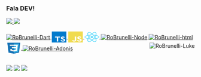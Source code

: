 ### Fala DEV!

 <div>
  <a href="https://github.com/RoBrunelli">
  <img height="180em" src="https://github-readme-stats.vercel.app/api?username=RoBrunelli&show_icons=true&theme=dracula&include_all_commits=true&count_private=true"/>
  <img height="180em" src="https://github-readme-stats.vercel.app/api/top-langs/?username=RoBrunelli&layout=compact&langs_count=7&theme=dracula"/>
</div>
  
 <div style="display: inline_block"><br>
  <img align="center" alt="RoBrunelli-Dart" height="30" width="40" src="https://cdn.jsdelivr.net/gh/devicons/devicon/icons/flutter/flutter-original.svg">
  <img align="center" alt="RoBrunelli-Ts" height="30" width="40" src="https://raw.githubusercontent.com/devicons/devicon/master/icons/typescript/typescript-plain.svg">
  <img align="center" alt="RoBrunelli-Js" height="30" width="40" src="https://raw.githubusercontent.com/devicons/devicon/master/icons/javascript/javascript-plain.svg"> 
  <img align="center" alt="RoBrunelli-React" height="30" width="40" src="https://raw.githubusercontent.com/devicons/devicon/master/icons/react/react-original.svg">
  <img align="center" alt="RoBrunelli-Node" height="30" width="40" src="https://cdn.jsdelivr.net/gh/devicons/devicon/icons/nodejs/nodejs-original.svg">
   <img align="center" alt="RoBrunelli-html" height="30" width="40" src="https://cdn.jsdelivr.net/gh/devicons/devicon/icons/html5/html5-original.svg">
  <img align="center" alt="RoBrunelli-CSS" height="30" width="40" src="https://raw.githubusercontent.com/devicons/devicon/master/icons/css3/css3-original.svg">
  <img align="center" alt="RoBrunelli-Adonis" height="30" width="40" src="https://cdn.jsdelivr.net/gh/devicons/devicon/icons/adonisjs/adonisjs-original.svg">
   <img align="right" alt="RoBrunelli-Luke" src="https://media.discordapp.net/attachments/833228702497374222/887901249373110282/star-wars-luke-skywalker.gif">

</div>

##
  
<div>
  <a href="https://www.instagram.com/roobecruz" target="_blank"><img src="https://img.shields.io/badge/-Instagram-%23E4405F?style=for-the-badge&logo=instagram&logoColor=white" target="_blank"></a>
  <a href = "mailto:robertobrunelli57@gmail.com"><img src="https://img.shields.io/badge/-Gmail-%23333?style=for-the-badge&logo=gmail&logoColor=white" target="_blank"></a>
  <a href="https://www.linkedin.com/in/roberto-brunelli-34735016b" target="_blank"><img src="https://img.shields.io/badge/-LinkedIn-%230077B5?style=for-the-badge&logo=linkedin&logoColor=white" target="_blank"></a> 
  
</div>
  
 

